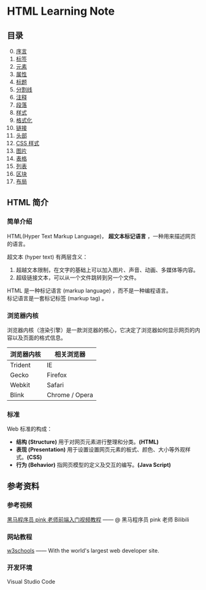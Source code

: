 # HTML Learning Note

## 目录

0. [序言](index/perface.md)
1. [标签](index/tag.md)
2. [元素](index/element.md)
3. [属性](index/property.md)
4. [标题](index/title.md)
5. [分割线](index/coline.md)
6. [注释](index/note.md)
7. [段落](index/paragraph.md)
8. [样式](index/style.md)
9. [格式化](index/format.md)
10. [链接](index/link.md)
11. [头部](index/head.md)
12. [CSS 样式](index/CSSstyle.md)
13. [图片](index/picture.md)
14. [表格](index/form.md)
15. [列表](index/list.md)
16. [区块](index/block.md)
17. [布局](index/layout.md)

## HTML 简介

### 简单介绍

HTML(Hyper Text Markup Language)， **超文本标记语言** ，一种用来描述网页的语言。

超文本 (hyper text) 有两层含义：

1. 超越文本限制，在文字的基础上可以加入图片、声音、动画、多媒体等内容。
2. 超级链接文本，可以从一个文件跳转到另一个文件。

HTML 是一种标记语言 (markup language) ，而不是一种编程语言。  
标记语言是一套标记标签 (markup tag) 。

### 浏览器内核

浏览器内核（渲染引擎）是一款浏览器的核心，它决定了浏览器如何显示网页的内容以及页面的格式信息。

| 浏览器内核 | 相关浏览器     |
| ---------- | -------------- |
| Trident    | IE             |
| Gecko      | Firefox        |
| Webkit     | Safari         |
| Blink      | Chrome / Opera |

### 标准

Web 标准的构成：

- **结构 (Structure)** 用于对网页元素进行整理和分类。**(HTML)**
- **表现 (Presentation)** 用于设置设置网页元素的板式、颜色、大小等外观样式。**(CSS)**
- **行为 (Behavior)** 指网页模型的定义及交互的编写。**(Java Script)**

## 参考资料

### 参考视频

[黑马程序员 pink 老师前端入门视频教程](https://www.bilibili.com/video/BV14J4114768?p=4&spm_id_from=pageDriver) —— @ 黑马程序员 pink 老师 Bilibili

### 网站教程

[w3schools][w3schools] —— With the world's largest web developer site.

### 开发环境

Visual Studio Code

[w3schools]: https://www.w3schools.com/
